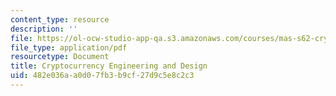```yaml
---
content_type: resource
description: ''
file: https://ol-ocw-studio-app-qa.s3.amazonaws.com/courses/mas-s62-cryptocurrency-engineering-and-design-spring-2018/482e036aa0d07fb3b9cf27d9c5e8c2c3_MAS-S62S18-lec04.pdf
file_type: application/pdf
resourcetype: Document
title: Cryptocurrency Engineering and Design
uid: 482e036a-a0d0-7fb3-b9cf-27d9c5e8c2c3
---
```

